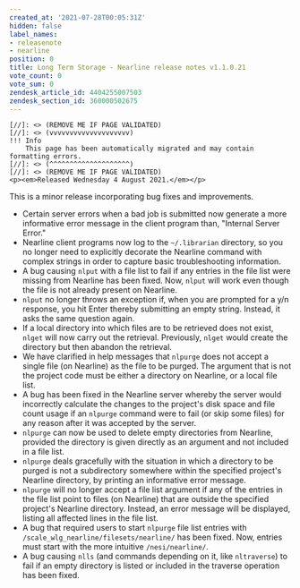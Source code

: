 ```yaml
---
created_at: '2021-07-28T00:05:31Z'
hidden: false
label_names:
- releasenote
- nearline
position: 0
title: Long Term Storage - Nearline release notes v1.1.0.21
vote_count: 0
vote_sum: 0
zendesk_article_id: 4404255007503
zendesk_section_id: 360000502675
---
```



    [//]: <> (REMOVE ME IF PAGE VALIDATED)
    [//]: <> (vvvvvvvvvvvvvvvvvvvv)
    !!! Info
        This page has been automatically migrated and may contain formatting errors.
    [//]: <> (^^^^^^^^^^^^^^^^^^^^)
    [//]: <> (REMOVE ME IF PAGE VALIDATED)
    <p><em>Released Wednesday 4 August 2021.</em></p>
<p>This is a minor release incorporating bug fixes and improvements.</p>
<ul>
<li>Certain server errors when a bad job is submitted now generate a more informative error message in the client program than, "Internal Server Error."</li>
<li>Nearline client programs now log to the <code>~/.librarian</code> directory, so you no longer need to explicitly decorate the Nearline command with complex strings in order to capture basic troubleshooting information.</li>
<li>A bug causing <code>nlput</code> with a file list to fail if any entries in the file list were missing from Nearline has been fixed. Now, <code>nlput</code> will work even though the file is not already present on Nearline.</li>
<li>
<code>nlput</code> no longer throws an exception if, when you are prompted for a y/n response, you hit Enter thereby submitting an empty string. Instead, it asks the same question again.</li>
<li>If a local directory into which files are to be retrieved does not exist, <code>nlget</code> will now carry out the retrieval. Previously, <code>nlget</code> would create the directory but then abandon the retrieval.</li>
<li>We have clarified in help messages that <code>nlpurge</code> does not accept a single file (on Nearline) as the file to be purged. The argument that is not the project code must be either a directory on Nearline, or a local file list.</li>
<li>A bug has been fixed in the Nearline server whereby the server would incorrectly calculate the changes to the project's disk space and file count usage if an <code>nlpurge</code> command were to fail (or skip some files) for any reason after it was accepted by the server.</li>
<li>
<code>nlpurge</code> can now be used to delete empty directories from Nearline, provided the directory is given directly as an argument and not included in a file list.</li>
<li>
<code>nlpurge</code> deals gracefully with the situation in which a directory to be purged is not a subdirectory somewhere within the specified project's Nearline directory, by printing an informative error message.</li>
<li>
<code>nlpurge</code> will no longer accept a file list argument if any of the entries in the file list point to files (on Nearline) that are outside the specified project's Nearline directory. Instead, an error message will be displayed, listing all affected lines in the file list.</li>
<li>A bug that required users to start <code>nlpurge</code> file list entries with <code>/scale_wlg_nearline/filesets/nearline/</code> has been fixed. Now, entries must start with the more intuitive <code>/nesi/nearline/</code>.</li>
<li>A bug causing <code>nlls</code> (and commands depending on it, like <code>nltraverse</code>) to fail if an empty directory is listed or included in the traverse operation has been fixed.</li>
</ul>